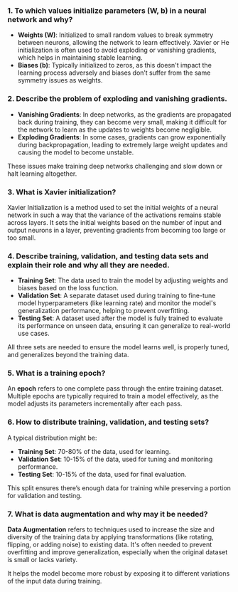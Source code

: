 ### 1. To which values initialize parameters (W, b) in a neural network and why?

- **Weights (W)**: Initialized to small random values to break symmetry between neurons, allowing the network to learn effectively. Xavier or He initialization is often used to avoid exploding or vanishing gradients, which helps in maintaining stable learning.
- **Biases (b)**: Typically initialized to zeros, as this doesn't impact the learning process adversely and biases don’t suffer from the same symmetry issues as weights.

### 2. Describe the problem of exploding and vanishing gradients.

- **Vanishing Gradients**: In deep networks, as the gradients are propagated back during training, they can become very small, making it difficult for the network to learn as the updates to weights become negligible.
- **Exploding Gradients**: In some cases, gradients can grow exponentially during backpropagation, leading to extremely large weight updates and causing the model to become unstable.

These issues make training deep networks challenging and slow down or halt learning altogether.

### 3. What is Xavier initialization?

Xavier Initialization is a method used to set the initial weights of a neural network in such a way that the variance of the activations remains stable across layers. It sets the initial weights based on the number of input and output neurons in a layer, preventing gradients from becoming too large or too small.

### 4. Describe training, validation, and testing data sets and explain their role and why all they are needed.

- **Training Set**: The data used to train the model by adjusting weights and biases based on the loss function.
- **Validation Set**: A separate dataset used during training to fine-tune model hyperparameters (like learning rate) and monitor the model's generalization performance, helping to prevent overfitting.
- **Testing Set**: A dataset used after the model is fully trained to evaluate its performance on unseen data, ensuring it can generalize to real-world use cases.

All three sets are needed to ensure the model learns well, is properly tuned, and generalizes beyond the training data.

### 5. What is a training epoch?

An **epoch** refers to one complete pass through the entire training dataset. Multiple epochs are typically required to train a model effectively, as the model adjusts its parameters incrementally after each pass.

### 6. How to distribute training, validation, and testing sets?

A typical distribution might be:
- **Training Set**: 70-80% of the data, used for learning.
- **Validation Set**: 10-15% of the data, used for tuning and monitoring performance.
- **Testing Set**: 10-15% of the data, used for final evaluation.

This split ensures there’s enough data for training while preserving a portion for validation and testing.

### 7. What is data augmentation and why may it be needed?

**Data Augmentation** refers to techniques used to increase the size and diversity of the training data by applying transformations (like rotating, flipping, or adding noise) to existing data. It's often needed to prevent overfitting and improve generalization, especially when the original dataset is small or lacks variety.

It helps the model become more robust by exposing it to different variations of the input data during training.